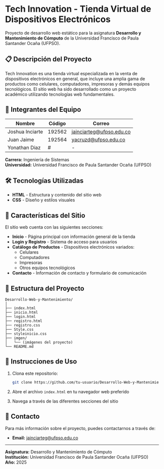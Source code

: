 # Tech Innovation - Tienda Virtual de Dispositivos Electrónicos

Proyecto de desarrollo web estático para la asignatura **Desarrollo y Mantenimiento de Cómputo** de la Universidad Francisco de Paula Santander Ocaña (UFPSO).

## 📋 Descripción del Proyecto

Tech Innovation es una tienda virtual especializada en la venta de dispositivos electrónicos en general, que incluye una amplia gama de productos como celulares, computadores, impresoras y demás equipos tecnológicos. El sitio web ha sido desarrollado como un proyecto académico utilizando tecnologías web fundamentales.

## 👥 Integrantes del Equipo

| Nombre | Código | Correo |
|--------|--------|--------|
| Joshua Inciarte | 192562 | jainciarteg@ufpso.edu.co |
| Juan Jaime | 192564 | yacruzd@ufpso.edu.co |
| Yonathan Diaz | # | - |

**Carrera:** Ingeniería de Sistemas  
**Universidad:** Universidad Francisco de Paula Santander Ocaña (UFPSO)

## 🛠️ Tecnologías Utilizadas

- **HTML** - Estructura y contenido del sitio web
- **CSS** - Diseño y estilos visuales

## 🌟 Características del Sitio

El sitio web cuenta con las siguientes secciones:

- **Inicio** - Página principal con información general de la tienda
- **Login y Registro** - Sistema de acceso para usuarios
- **Catálogo de Productos** - Dispositivos electrónicos variados:
  - Celulares
  - Computadores
  - Impresoras
  - Otros equipos tecnológicos
- **Contacto** - Información de contacto y formulario de comunicación

## 📁 Estructura del Proyecto

```
Desarrollo-Web-y-Mantenimiento/
│
├── index.html
├── inicio.html
├── login.html
├── registro.html
├── registro.css
├── Style.css
├── styleinicio.css
├── imgen/
│   └── (imágenes del proyecto)
└── README.md
```

## 🚀 Instrucciones de Uso

1. Clona este repositorio:
   ```bash
   git clone https://github.com/tu-usuario/Desarrollo-Web-y-Mantenimiento.git
   ```

2. Abre el archivo `index.html` en tu navegador web preferido

3. Navega a través de las diferentes secciones del sitio

## 📧 Contacto

Para más información sobre el proyecto, puedes contactarnos a través de:
- **Email:** jainciarteg@ufpso.edu.co

---

**Asignatura:** Desarrollo y Mantenimiento de Cómputo  
**Institución:** Universidad Francisco de Paula Santander Ocaña (UFPSO)  
**Año:** 2025
